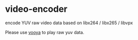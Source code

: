 video-encoder
=============

encode YUV raw video data based on libx264 / libx265 / libvpx

Please use [vooya](http://www.offminor.de/) to play raw yuv data.